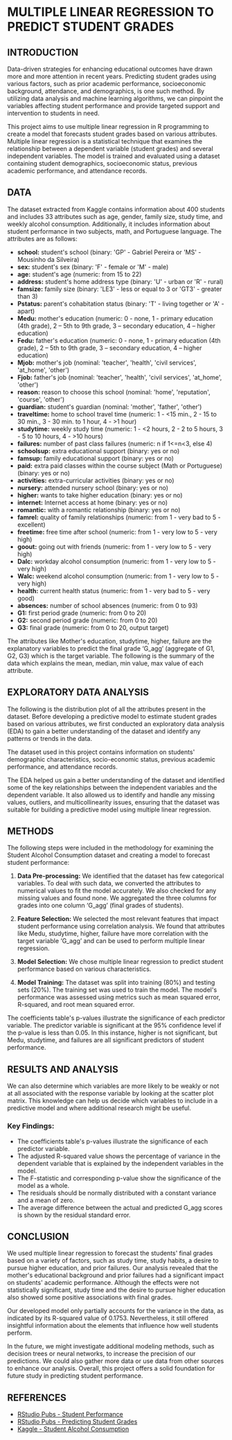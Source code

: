 # MULTIPLE LINEAR REGRESSION TO PREDICT STUDENT GRADES

## INTRODUCTION
Data-driven strategies for enhancing educational outcomes have drawn more and more attention in recent years. Predicting student grades using various factors, such as prior academic performance, socioeconomic background, attendance, and demographics, is one such method. By utilizing data analysis and machine learning algorithms, we can pinpoint the variables affecting student performance and provide targeted support and intervention to students in need.

This project aims to use multiple linear regression in R programming to create a model that forecasts student grades based on various attributes. Multiple linear regression is a statistical technique that examines the relationship between a dependent variable (student grades) and several independent variables. The model is trained and evaluated using a dataset containing student demographics, socioeconomic status, previous academic performance, and attendance records.

## DATA
The dataset extracted from Kaggle contains information about 400 students and includes 33 attributes such as age, gender, family size, study time, and weekly alcohol consumption. Additionally, it includes information about student performance in two subjects, math, and Portuguese language. The attributes are as follows:

- **school:** student's school (binary: 'GP' - Gabriel Pereira or 'MS' - Mousinho da Silveira)
- **sex:** student's sex (binary: 'F' - female or 'M' - male)
- **age:** student's age (numeric: from 15 to 22)
- **address:** student's home address type (binary: 'U' - urban or 'R' - rural)
- **famsize:** family size (binary: 'LE3' - less or equal to 3 or 'GT3' - greater than 3)
- **Pstatus:** parent's cohabitation status (binary: 'T' - living together or 'A' - apart)
- **Medu:** mother's education (numeric: 0 - none, 1 - primary education (4th grade), 2 – 5th to 9th grade, 3 – secondary education, 4 – higher education)
- **Fedu:** father's education (numeric: 0 - none, 1 - primary education (4th grade), 2 – 5th to 9th grade, 3 – secondary education, 4 – higher education)
- **Mjob:** mother's job (nominal: 'teacher', 'health', 'civil services', 'at_home', 'other')
- **Fjob:** father's job (nominal: 'teacher', 'health', 'civil services', 'at_home', 'other')
- **reason:** reason to choose this school (nominal: 'home', 'reputation', 'course', 'other')
- **guardian:** student's guardian (nominal: 'mother', 'father', 'other')
- **traveltime:** home to school travel time (numeric: 1 - <15 min., 2 - 15 to 30 min., 3 - 30 min. to 1 hour, 4 - >1 hour)
- **studytime:** weekly study time (numeric: 1 - <2 hours, 2 - 2 to 5 hours, 3 - 5 to 10 hours, 4 - >10 hours)
- **failures:** number of past class failures (numeric: n if 1<=n<3, else 4)
- **schoolsup:** extra educational support (binary: yes or no)
- **famsup:** family educational support (binary: yes or no)
- **paid:** extra paid classes within the course subject (Math or Portuguese) (binary: yes or no)
- **activities:** extra-curricular activities (binary: yes or no)
- **nursery:** attended nursery school (binary: yes or no)
- **higher:** wants to take higher education (binary: yes or no)
- **internet:** Internet access at home (binary: yes or no)
- **romantic:** with a romantic relationship (binary: yes or no)
- **famrel:** quality of family relationships (numeric: from 1 - very bad to 5 - excellent)
- **freetime:** free time after school (numeric: from 1 - very low to 5 - very high)
- **goout:** going out with friends (numeric: from 1 - very low to 5 - very high)
- **Dalc:** workday alcohol consumption (numeric: from 1 - very low to 5 - very high)
- **Walc:** weekend alcohol consumption (numeric: from 1 - very low to 5 - very high)
- **health:** current health status (numeric: from 1 - very bad to 5 - very good)
- **absences:** number of school absences (numeric: from 0 to 93)
- **G1:** first period grade (numeric: from 0 to 20)
- **G2:** second period grade (numeric: from 0 to 20)
- **G3:** final grade (numeric: from 0 to 20, output target)

The attributes like Mother's education, studytime, higher, failure are the explanatory variables to predict the final grade ‘G_agg’ (aggregate of G1, G2, G3) which is the target variable. The following is the summary of the data which explains the mean, median, min value, max value of each attribute.

## EXPLORATORY DATA ANALYSIS
The following is the distribution plot of all the attributes present in the dataset. Before developing a predictive model to estimate student grades based on various attributes, we first conducted an exploratory data analysis (EDA) to gain a better understanding of the dataset and identify any patterns or trends in the data.

The dataset used in this project contains information on students' demographic characteristics, socio-economic status, previous academic performance, and attendance records.

The EDA helped us gain a better understanding of the dataset and identified some of the key relationships between the independent variables and the dependent variable. It also allowed us to identify and handle any missing values, outliers, and multicollinearity issues, ensuring that the dataset was suitable for building a predictive model using multiple linear regression.

## METHODS
The following steps were included in the methodology for examining the Student Alcohol Consumption dataset and creating a model to forecast student performance:

1. **Data Pre-processing:** We identified that the dataset has few categorical variables. To deal with such data, we converted the attributes to numerical values to fit the model accurately. We also checked for any missing values and found none. We aggregated the three columns for grades into one column ‘G_agg’ (final grades of students).

2. **Feature Selection:** We selected the most relevant features that impact student performance using correlation analysis. We found that attributes like Medu, studytime, higher, failure have more correlation with the target variable ‘G_agg’ and can be used to perform multiple linear regression.

3. **Model Selection:** We chose multiple linear regression to predict student performance based on various characteristics.

4. **Model Training:** The dataset was split into training (80%) and testing sets (20%). The training set was used to train the model. The model's performance was assessed using metrics such as mean squared error, R-squared, and root mean squared error.

The coefficients table's p-values illustrate the significance of each predictor variable. The predictor variable is significant at the 95% confidence level if the p-value is less than 0.05. In this instance, higher is not significant, but Medu, studytime, and failures are all significant predictors of student performance.

## RESULTS AND ANALYSIS
We can also determine which variables are more likely to be weakly or not at all associated with the response variable by looking at the scatter plot matrix. This knowledge can help us decide which variables to include in a predictive model and where additional research might be useful.

### Key Findings:
- The coefficients table's p-values illustrate the significance of each predictor variable.
- The adjusted R-squared value shows the percentage of variance in the dependent variable that is explained by the independent variables in the model.
- The F-statistic and corresponding p-value show the significance of the model as a whole.
- The residuals should be normally distributed with a constant variance and a mean of zero.
- The average difference between the actual and predicted G_agg scores is shown by the residual standard error.

## CONCLUSION
We used multiple linear regression to forecast the students' final grades based on a variety of factors, such as study time, study habits, a desire to pursue higher education, and prior failures. Our analysis revealed that the mother's educational background and prior failures had a significant impact on students' academic performance. Although the effects were not statistically significant, study time and the desire to pursue higher education also showed some positive associations with final grades.

Our developed model only partially accounts for the variance in the data, as indicated by its R-squared value of 0.1753. Nevertheless, it still offered insightful information about the elements that influence how well students perform. 

In the future, we might investigate additional modeling methods, such as decision trees or neural networks, to increase the precision of our predictions. We could also gather more data or use data from other sources to enhance our analysis. Overall, this project offers a solid foundation for future study in predicting student performance.

## REFERENCES
- [RStudio Pubs - Student Performance](https://rstudio-pubs-static.s3.amazonaws.com/335819_204193fc3ceb41acb5cf9b386e2cc91b.html)
- [RStudio Pubs - Predicting Student Grades](https://rstudio-pubs-static.s3.amazonaws.com/365904_90b5ff49711448b5aa6ba2f09ffb4fc3.html)
- [Kaggle - Student Alcohol Consumption](https://www.kaggle.com/datasets/uciml/student-alcohol-consumption)
